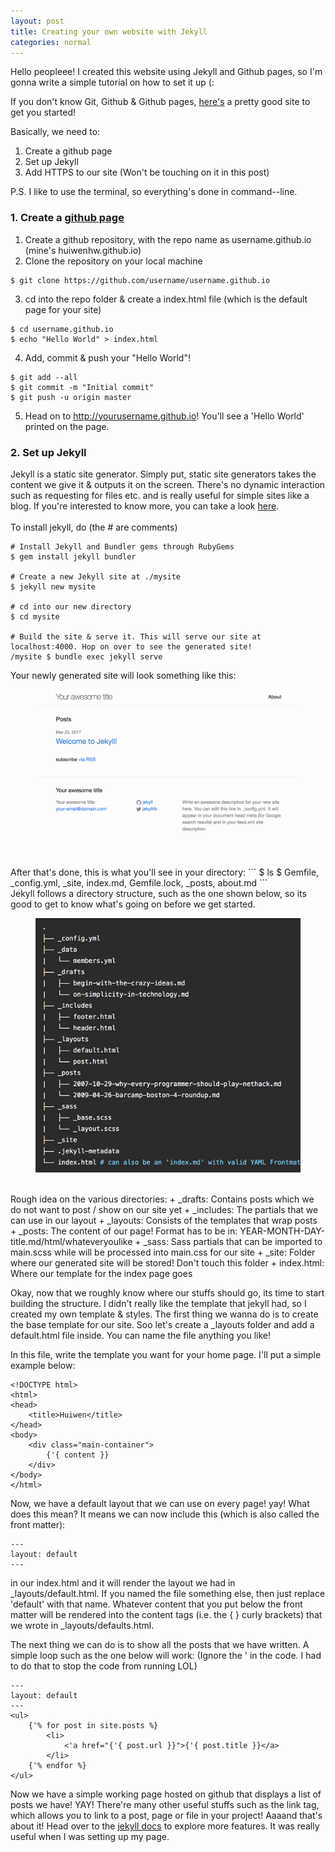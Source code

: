 ```yaml
---
layout: post
title: Creating your own website with Jekyll
categories: normal
--- 
```


Hello peopleee! I created this website using Jekyll and Github pages, so I'm gonna write a simple tutorial on how to set it up (:

If you don't know Git, Github & Github pages, [here's](http://jmcglone.com/guides/github-pages/) a pretty good site to get you started! 

Basically, we need to:
1. Create a github page 
2. Set up Jekyll
3. Add HTTPS to our site (Won't be touching on it in this post)

P.S. I like to use the terminal, so everything's done in command--line. 

### 1. Create a [github page](https://pages.github.com/)
1. Create a github repository, with the repo name as username.github.io (mine's huiwenhw.github.io) 
2. Clone the repository on your local machine 
```
$ git clone https://github.com/username/username.github.io
```
3. cd into the repo folder & create a index.html file (which is the default page for your site) 
```
$ cd username.github.io
$ echo "Hello World" > index.html
```
4. Add, commit & push your "Hello World"! 
```
$ git add --all
$ git commit -m "Initial commit"
$ git push -u origin master
```
5. Head on to http://yourusername.github.io! You'll see a 'Hello World' printed on the page. 

### 2. Set up Jekyll
Jekyll is a static site generator. Simply put, static site generators takes the content we give it & outputs it on the screen. There's no dynamic interaction such as requesting for files etc. and is really useful for simple sites like a blog. If you're interested to know more, you can take a look [here](https://davidwalsh.name/introduction-static-site-generators).  
<br>
To install jekyll, do (the # are comments) 
```
# Install Jekyll and Bundler gems through RubyGems
$ gem install jekyll bundler 

# Create a new Jekyll site at ./mysite
$ jekyll new mysite

# cd into our new directory
$ cd mysite

# Build the site & serve it. This will serve our site at localhost:4000. Hop on over to see the generated site! 
/mysite $ bundle exec jekyll serve 
```
Your newly generated site will look something like this: 
<figure>
<img class="jekylldir" src="/../images/jekyll_gensite.png" alt="Jekyll's Generated Site"/>
</figure>
<br>
After that's done, this is what you'll see in your directory:
```
$ ls
$ Gemfile, _config.yml, _site, index.md, Gemfile.lock, _posts, about.md
```
<br>
Jekyll follows a directory structure, such as the one shown below, so its good to get to know what's going on before we get started.  
<figure>
<img class="jekylldir" src="/../images/jekyll_dir.png" alt="Jekyll's Directory"/>
</figure>
<br>
Rough idea on the various directories:
+ _drafts: Contains posts which we do not want to post / show on our site yet
+ _includes: The partials that we can use in our layout
+ _layouts: Consists of the templates that wrap posts
+ _posts: The content of our page! Format has to be in: YEAR-MONTH-DAY-title.md/html/whateveryoulike
+ _sass: Sass partials that can be imported to main.scss while will be processed into main.css for our site
+ _site: Folder where our generated site will be stored! Don't touch this folder
+ index.html: Where our template for the index page goes 

Okay, now that we roughly know where our stuffs should go, its time to start building the structure. I didn't really like the template that jekyll had, so I created my own template & styles. The first thing we wanna do is to create the base template for our site. Soo let's create a _layouts folder and add a default.html file inside. You can name the file anything you like!

In this file, write the template you want for your home page. I'll put a simple example below: 
```
<!DOCTYPE html>
<html>
<head>
	<title>Huiwen</title>
</head>
<body>
	<div class="main-container">
		{'{ content }} 
	</div>
</body>
</html>
```

Now, we have a default layout that we can use on every page! yay! What does this mean? It means we can now include this (which is also called the front matter):
```
---
layout: default
---
```
in our index.html and it will render the layout we had in _layouts/default.html. If you named the file something else, then just replace 'default' with that name. Whatever content that you put below the front matter will be rendered into the content tags (i.e. the { } curly brackets) that we wrote in _layouts/defaults.html. 

The next thing we can do is to show all the posts that we have written. A simple loop such as the one below will work: (Ignore the ' in the code. I had to do that to stop the code from running LOL) 

```
---
layout: default
---
<ul>
	{'% for post in site.posts %}
		<li>  
			<'a href="{'{ post.url }}">{'{ post.title }}</a>
		</li>           
	{'% endfor %}      
</ul>   
```
Now we have a simple working page hosted on github that displays a list of posts we have! YAY! There're many other useful stuffs such as the link tag, which allows you to link to a post, page or file in your project! Aaaand that's about it! Head over to the [jekyll docs](https://jekyllrb.com/docs/usage/) to explore more features. It was really useful when I was setting up my page. 
